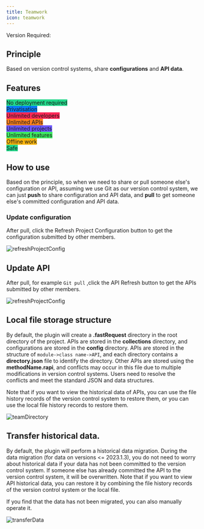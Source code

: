 ```yaml
---
title: Teamwork
icon: teamwork
---
```


Version Required: <Badge text="2023.1.3" type="error"/>

## Principle
Based on version control systems, share **configurations** and **API data**.

## Features
<span class="badge" style="vertical-align: middle;background: #21D789">No deployment required</span><br/>
<span class="badge" style="vertical-align: middle;background: #087CFA">Privatisation</span><br/>
<span class="badge" style="vertical-align: middle;background: #FE2857">Unlimited developers</span><br/>
<span class="badge" style="vertical-align: middle;background: #FC801D">Unlimited APIs</span><br/>
<span class="badge" style="vertical-align: middle;background: #6B57FF">Unlimited projects</span><br/>
<span class="badge" style="vertical-align: middle;background: #3DEA62">Unlimited features</span><br/>
<span class="badge" style="vertical-align: middle;background: #FDB60D">Offline work</span><br/>
<span class="badge" style="vertical-align: middle;background: #21D789">Safe</span><br/>

## How to use
Based on the principle, so when we need to share or pull someone else's configuration or API, assuming we use Git as our version control system, we can just **push** to share configuration and API data, and **pull** to get someone else's committed configuration and API data.

### Update configuration
After pull, click the Refresh Project Configuration button to get the configuration submitted by other members.

![refreshProjectConfig](/img/2023.1.3/refreshProjectConfig.png)

## Update API
After pull, for example `Git pull` ,click the API Refresh button to get the APIs submitted by other members.

![refreshProjectConfig](/img/2023.1.3/refreshAPI.png)

## Local file storage structure
By default, the plugin will create a **.fastRequest** directory in the root directory of the project. APIs are stored in the **collections** directory, and configurations are stored in the **config** directory. APIs are stored in the structure of `module->class name->API`, and each directory contains a **directory.json** file to identify the directory. 
Other APIs are stored using the **methodName.rapi**, and conflicts may occur in this file due to multiple modifications in version control systems. Users need to resolve the conflicts and meet the standard JSON and data structures.

Note that if you want to view the historical data of APIs, you can use the file history records of the version control system to restore them, or you can use the local file history records to restore them.


![teamDirectory](/img/2023.1.3/teamDirectory_en.png)

## Transfer historical data.
By default, the plugin will perform a historical data migration. During the data migration (for data on versions <= 2023.1.3), you do not need to worry about historical data if your data has not been committed to the version control system. If someone else has already committed the API to the version control system, it will be overwritten. Note that if you want to view API historical data, you can restore it by combining the file history records of the version control system or the local file.

If you find that the data has not been migrated, you can also manually operate it.

![transferData](/img/2023.1.3/transferData.png)